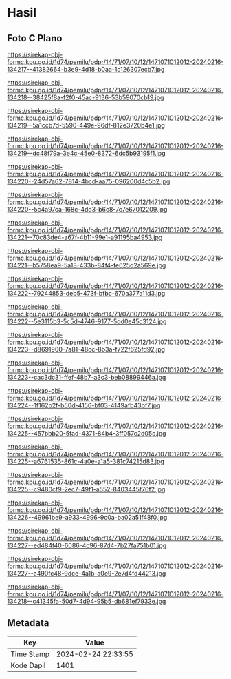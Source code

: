 # Hasil

## Foto C Plano

https://sirekap-obj-formc.kpu.go.id/1d74/pemilu/pdpr/14/71/07/10/12/1471071012012-20240216-134217--41382664-b3e9-4d18-b0aa-1c126307ecb7.jpg

https://sirekap-obj-formc.kpu.go.id/1d74/pemilu/pdpr/14/71/07/10/12/1471071012012-20240216-134218--38425f8a-f2f0-45ac-9136-53b59070cb19.jpg

https://sirekap-obj-formc.kpu.go.id/1d74/pemilu/pdpr/14/71/07/10/12/1471071012012-20240216-134219--5a1ccb7d-5590-449e-96df-812e3720b4e1.jpg

https://sirekap-obj-formc.kpu.go.id/1d74/pemilu/pdpr/14/71/07/10/12/1471071012012-20240216-134219--dc48f79a-3e4c-45e0-8372-6dc5b93195f1.jpg

https://sirekap-obj-formc.kpu.go.id/1d74/pemilu/pdpr/14/71/07/10/12/1471071012012-20240216-134220--24d57a62-7814-4bcd-aa75-096200d4c5b2.jpg

https://sirekap-obj-formc.kpu.go.id/1d74/pemilu/pdpr/14/71/07/10/12/1471071012012-20240216-134220--5c4a97ca-168c-4dd3-b6c8-7c7e67012209.jpg

https://sirekap-obj-formc.kpu.go.id/1d74/pemilu/pdpr/14/71/07/10/12/1471071012012-20240216-134221--70c83de4-a67f-4b11-99e1-a91195ba4953.jpg

https://sirekap-obj-formc.kpu.go.id/1d74/pemilu/pdpr/14/71/07/10/12/1471071012012-20240216-134221--b5758ea9-5a18-433b-84f4-fe625d2a569e.jpg

https://sirekap-obj-formc.kpu.go.id/1d74/pemilu/pdpr/14/71/07/10/12/1471071012012-20240216-134222--79244853-deb5-473f-bfbc-670a377a11d3.jpg

https://sirekap-obj-formc.kpu.go.id/1d74/pemilu/pdpr/14/71/07/10/12/1471071012012-20240216-134222--5e3115b3-5c5d-4746-9177-5dd0e45c3124.jpg

https://sirekap-obj-formc.kpu.go.id/1d74/pemilu/pdpr/14/71/07/10/12/1471071012012-20240216-134223--d8691900-7a81-48cc-8b3a-f722f625fd92.jpg

https://sirekap-obj-formc.kpu.go.id/1d74/pemilu/pdpr/14/71/07/10/12/1471071012012-20240216-134223--cac3dc31-ffef-48b7-a3c3-beb08899446a.jpg

https://sirekap-obj-formc.kpu.go.id/1d74/pemilu/pdpr/14/71/07/10/12/1471071012012-20240216-134224--1f162b2f-b50d-4156-bf03-4149afb43bf7.jpg

https://sirekap-obj-formc.kpu.go.id/1d74/pemilu/pdpr/14/71/07/10/12/1471071012012-20240216-134225--457bbb20-5fad-4371-84b4-3ff057c2d05c.jpg

https://sirekap-obj-formc.kpu.go.id/1d74/pemilu/pdpr/14/71/07/10/12/1471071012012-20240216-134225--a6761535-861c-4a0e-a1a5-381c74215d83.jpg

https://sirekap-obj-formc.kpu.go.id/1d74/pemilu/pdpr/14/71/07/10/12/1471071012012-20240216-134225--c9480cf9-2ec7-49f1-a552-8403445f70f2.jpg

https://sirekap-obj-formc.kpu.go.id/1d74/pemilu/pdpr/14/71/07/10/12/1471071012012-20240216-134226--49961be9-a933-4996-9c0a-ba02a51f48f0.jpg

https://sirekap-obj-formc.kpu.go.id/1d74/pemilu/pdpr/14/71/07/10/12/1471071012012-20240216-134227--ed484f40-6086-4c96-87d4-7b27fa751b01.jpg

https://sirekap-obj-formc.kpu.go.id/1d74/pemilu/pdpr/14/71/07/10/12/1471071012012-20240216-134227--a490fc48-9dce-4a1b-a0e9-2e7d4fd44213.jpg

https://sirekap-obj-formc.kpu.go.id/1d74/pemilu/pdpr/14/71/07/10/12/1471071012012-20240216-134218--c41345fa-50d7-4d94-95b5-db681ef7933e.jpg


## Metadata

| Key        | Value               |
| ---------- | ------------------- |
| Time Stamp | 2024-02-24 22:33:55 |
| Kode Dapil | 1401                |



